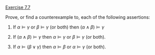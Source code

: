 [Exercise 7.7](ex_7/)

Prove, or find a counterexample to, each of the following assertions:

1.  If $\alpha\models\gamma$ or $\beta\models\gamma$ (or both) then
    $(\alpha\land \beta)\models\gamma$

2.  If $(\alpha\land \beta)\models\gamma$ then $\alpha\models\gamma$ or
    $\beta\models\gamma$ (or both).

3.  If $\alpha\models (\beta \lor \gamma)$ then $\alpha \models \beta$
    or $\alpha \models \gamma$ (or both).

